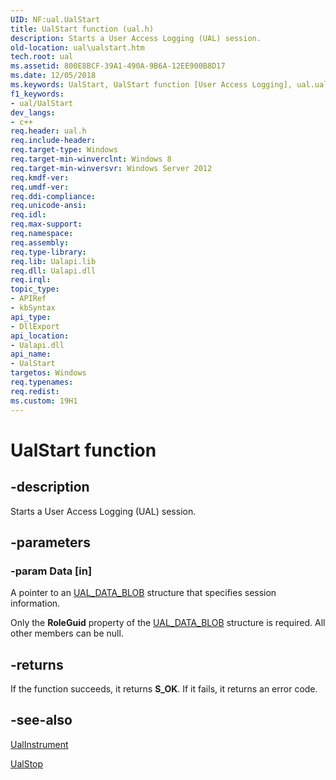 ```yaml
---
UID: NF:ual.UalStart
title: UalStart function (ual.h)
description: Starts a User Access Logging (UAL) session.
old-location: ual\ualstart.htm
tech.root: ual
ms.assetid: 800E8BCF-39A1-490A-9B6A-12EE900B8D17
ms.date: 12/05/2018
ms.keywords: UalStart, UalStart function [User Access Logging], ual.ualstart, ual/UalStart
f1_keywords:
- ual/UalStart
dev_langs:
- c++
req.header: ual.h
req.include-header: 
req.target-type: Windows
req.target-min-winverclnt: Windows 8
req.target-min-winversvr: Windows Server 2012
req.kmdf-ver: 
req.umdf-ver: 
req.ddi-compliance: 
req.unicode-ansi: 
req.idl: 
req.max-support: 
req.namespace: 
req.assembly: 
req.type-library: 
req.lib: Ualapi.lib
req.dll: Ualapi.dll
req.irql: 
topic_type:
- APIRef
- kbSyntax
api_type:
- DllExport
api_location:
- Ualapi.dll
api_name:
- UalStart
targetos: Windows
req.typenames: 
req.redist: 
ms.custom: 19H1
---
```


# UalStart function


## -description


Starts a User Access Logging (UAL) session.


## -parameters




### -param Data [in]

A pointer to an <a href="https://docs.microsoft.com/windows/desktop/api/ual/ns-ual-ual_data_blob">UAL_DATA_BLOB</a> structure that specifies session information.

Only the <b>RoleGuid</b> property of the <a href="https://docs.microsoft.com/windows/desktop/api/ual/ns-ual-ual_data_blob">UAL_DATA_BLOB</a> structure is required. All other members can be null.


## -returns



If the function succeeds, it returns <b>S_OK</b>. If it fails, it returns an error code.




## -see-also




<a href="https://docs.microsoft.com/previous-versions/windows/desktop/api/ual/nf-ual-ualinstrument">UalInstrument</a>



<a href="https://docs.microsoft.com/previous-versions/windows/desktop/api/ual/nf-ual-ualstop">UalStop</a>
 

 

